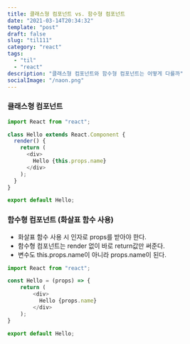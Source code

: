 ```yaml
---
title: 클래스형 컴포넌트 vs. 함수형 컴포넌트
date: "2021-03-14T20:34:32"
template: "post"
draft: false
slug: "til111"
category: "react"
tags:
  - "til"
  - "react"
description: "클래스형 컴포넌트와 함수형 컴포넌트는 어떻게 다를까"
socialImage: "/naon.png"
---
```


### 클래스형 컴포넌트

```js
import React from "react";

class Hello extends React.Component {
  render() {
    return (
      <div>
        Hello {this.props.name}
      </div>
    );
  }
}

export default Hello;
```

### 함수형 컴포넌트 (화살표 함수 사용)
- 화살표 함수 사용 시 인자로 props를 받아야 한다.
- 함수형 컴포넌트는 render 없이 바로 return값만 써준다.
- 변수도 this.props.name이 아니라 props.name이 된다.


```js
import React from "react";

const Hello = (props) => {
    return (
        <div>
          Hello {props.name}
        </div>
    );
}

export default Hello;
```

